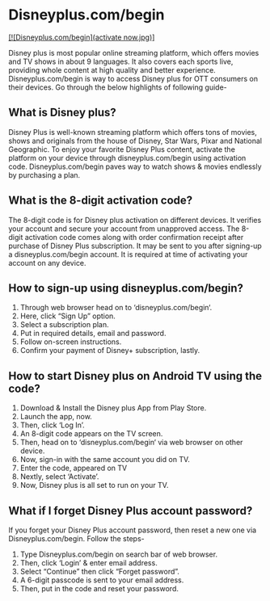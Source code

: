 # Disneyplus.com/begin

<a href="https://github.com/stream-disneyplus-com-begin/disneypluss.github.io"> [![Disneyplus.com/begin](activate now.jpg)]</a>

Disney plus is most popular online streaming platform, which offers movies and TV shows in about 9 languages. It also covers each sports live, providing whole content at high quality and better experience. Disneyplus.com/begin is way to access Disney plus for OTT consumers on their devices. Go through the below highlights of following guide-


## What is Disney plus?

Disney Plus is well-known streaming platform which offers tons of movies, shows and originals from the house of Disney, Star Wars, Pixar and National Geographic. To enjoy your favorite Disney Plus content, activate the platform on your device through disneyplus.com/begin using activation code. Disneyplus.com/begin paves way to watch shows & movies endlessly by purchasing a plan.


## What is the 8-digit activation code?

The 8-digit code is for Disney plus activation on different devices. It verifies your account and secure your account from unapproved access. The 8-digit activation code comes along with order confirmation receipt after purchase of Disney Plus subscription. It may be sent to you after signing-up a disneyplus.com/begin account. It is required at time of activating your account on any device.

## How to sign-up using disneyplus.com/begin?

1. Through web browser head on to ‘disneyplus.com/begin‘.
2. Here, click “Sign Up” option.
3. Select a subscription plan.
4. Put in required details, email and password.
5. Follow on-screen instructions.
6. Confirm your payment of Disney+ subscription, lastly.

## How to start Disney plus on Android TV using the code?

1. Download & Install the Disney plus App from Play Store.
2. Launch the app, now.
3. Then, click ‘Log In’.
4. An 8-digit code appears on the TV screen.
5. Then, head on to ‘disneyplus.com/begin‘ via web browser on other device.
6. Now, sign-in with the same account you did on TV.
7. Enter the code, appeared on TV
8. Nextly, select ‘Activate’.
9. Now, Disney plus is all set to run on your TV.


## What if I forget Disney Plus account password?

If you forget your Disney Plus account password, then reset a new one via Disneyplus.com/begin. Follow the steps-

1. Type Disneyplus.com/begin on search bar of web browser.
2. Then, click ‘Login’ & enter email address.
3. Select “Continue” then click “Forget password”.
4. A 6-digit passcode is sent to your email address.
5. Then, put in the code and reset your password.
